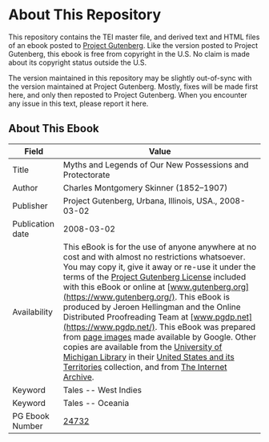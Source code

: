 # About This Repository

This repository contains the TEI master file, and derived text and HTML files of an ebook posted to [Project Gutenberg](https://www.gutenberg.org/). Like the version posted to Project Gutenberg, this ebook is free from copyright in the U.S. No claim is made about its copyright status outside the U.S.

The version maintained in this repository may be slightly out-of-sync with the version maintained at Project Gutenberg. Mostly, fixes will be made first here, and only then reposted to Project Gutenberg. When you encounter any issue in this text, please report it here.

## About This Ebook

| Field | Value |
| ----- | ----- |
| Title | Myths and Legends of Our New Possessions and Protectorate |
| Author | Charles Montgomery Skinner (1852–1907) |
| Publisher | Project Gutenberg, Urbana, Illinois, USA., 2008-03-02 |
| Publication date | 2008-03-02 |
| Availability | This eBook is for the use of anyone anywhere at no cost and with almost no restrictions whatsoever. You may copy it, give it away or re-use it under the terms of the [Project Gutenberg License](https://www.gutenberg.org/license) included with this eBook or online at [www.gutenberg.org](https://www.gutenberg.org/). This eBook is produced by Jeroen Hellingman and the Online Distributed Proofreading Team at [www.pgdp.net](https://www.pgdp.net/). This eBook was prepared from [page images](https://books.google.com/books?id=VlY_AAAAIAAJ) made available by Google. Other copies are available from the [University of Michigan Library](https://name.umdl.umich.edu/AFM3459.0001.001) in their [United States and its Territories](http://www.hti.umich.edu/p/philamer/) collection, and from [The Internet Archive](https://www.archive.org/details/mythslegendsofou00skinrich). |
| Keyword | Tales -- West Indies |
| Keyword | Tales -- Oceania |
| PG Ebook Number | [24732](https://www.gutenberg.org/ebooks/24732) |
